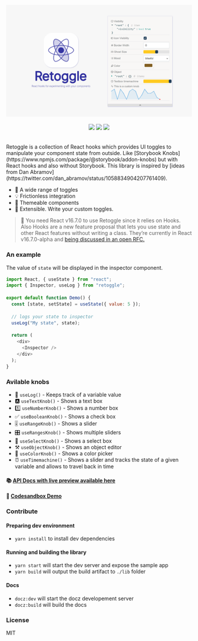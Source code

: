 <div  align="center">
<img src="./docs/Retoggle.png" />
<br />
<br />
<img src="https://img.shields.io/travis/Raathigesh/retoggle.svg?style=flat-square" />
<img src="https://img.shields.io/github/license/Raathigesh/retoggle.svg?style=flat-square" />
<img src="https://img.shields.io/npm/v/retoggle.svg?style=flat-square" />
</div>

<br />
<br />
Retoggle is a collection of React hooks which provides UI toggles to manipulate your component state from outside. Like [Storybook Knobs](https://www.npmjs.com/package/@storybook/addon-knobs) but with React hooks and also without Storybook. This library is inspired by [ideas from Dan Abramov](https://twitter.com/dan_abramov/status/1058834904207761409).

- 🎉 A wide range of toggles
- 💡 Frictionless integration
- 🎨 Themeable components
- 🎁 Extensible. Write your custom toggles.

> 🚨 You need React v16.7.0 to use Retoggle since it relies on Hooks. Also Hooks are a new feature proposal that lets you use state and other React features without writing a class. They’re currently in React v16.7.0-alpha and [being discussed in an open RFC.](https://github.com/reactjs/rfcs/pull/68)

### An example

The value of `state` will be displayed in the inspector component.

```javascript
import React, { useState } from "react";
import { Inspector, useLog } from "retoggle";

export default function Demo() {
  const [state, setState] = useState({ value: 5 });

  // logs your state to inspector
  useLog("My state", state);

  return (
    <div>
      <Inspector />
    </div>
  );
}
```

### Avilable knobs

- 📝 `useLog()` - Keeps track of a variable value
- 🅰 `useTextKnob()` - Shows a text box
- 1️⃣ `useNumberKnob()` - Shows a number box
- ✅️ `useBooleanKnob()` - Shows a check box
- 🎚 `useRangeKnob()` - Shows a slider
- 🎛 `useRangesKnob()` - Shows multiple sliders
- 🎏 `useSelectKnob()` - Shows a select box
- ⚒ `useObjectKnob()` - Shows an object editor
- 🎨 `useColorKnob()` - Shows a color picker
- ⏰ `useTimemachine()` - Shows a slider and tracks the state of a given variable and allows to travel back in time

#### 📚 [API Docs with live preview available here](https://retoggle.debuggable.io)

#### 🔮 [Codesandbox Demo](https://codesandbox.io/s/kw21kn3063)

### Contribute

#### Preparing dev environment

- `yarn install` to install dev dependencies

#### Running and building the library

- `yarn start` will start the dev server and expose the sample app
- `yarn build` will output the build artifact to `./lib` folder

#### Docs

- `docz:dev` will start the docz developement server
- `docz:build` will build the docs

### License

MIT
